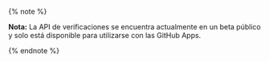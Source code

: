 {% note %}

**Nota:** La API de verificaciones se encuentra actualmente en un beta público y solo está disponible para utilizarse con las GitHub Apps.

{% endnote %}

